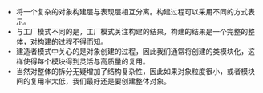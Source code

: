 - 将一个复杂的对象构建层与表现层相互分离。构建过程可以采用不同的方式表示。
- 与工厂模式不同的是，工厂模式关注构建的结果，构建的结果是一个完整的整体，对构建的过程不得而知。
- 建造者模式中关心的是对象创建的过程，因此我们通常将创建的类模块化，这样使得每个模块得到灵活与高质量的复用。
- 当然对整体的拆分无疑增加了结构复杂性，因此如果对象粒度很小，或者模块间的复用率太低，我们最好还是要创建整体对象。